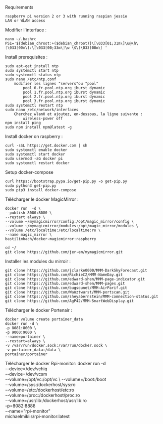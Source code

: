 Requirements
    
    raspberry pi version 2 or 3 with running raspian jessie
    LAN or WLAN access

Modifier l'interface : 
    
    nano ~/.bashrc
    PS1='${debian_chroot:+($debian_chroot)}\[\033[01;31m\]\u@\h\[\033[00m\]:\[\033[00;33m\]\w \$\[\033[00m\] '

Install prerequisites : 

    sudo apt-get install ntp
    sudo systemctl start ntp
    sudo systemctl status ntp
    sudo nano /etc/ntp.conf
        modifier les lignes "servers"ou "pool"
            pool 0.fr.pool.ntp.org iburst dynamic
            pool 1.fr.pool.ntp.org iburst dynamic
            pool 2.fr.pool.ntp.org iburst dynamic
            pool 3.fr.pool.ntp.org iburst dynamic
    sudo systemctl restart ntp
    sudo nano /etc/network/interfaces
        Cherchez wlan0 et ajoutez, en-dessous, la ligne suivante :
            wireless-power off
    npm install ping
    sudo npm install npm@latest -g
    
Install docker on raspberry : 
    
    curl -sSL https://get.docker.com | sh
    sudo systemctl enable docker
    sudo systemctl start docker
    sudo usermod -aG docker pi
    sudo systemctl restart docker
    
Setup docker-compose
    
    curl https://bootstrap.pypa.io/get-pip.py -o get-pip.py 
    sudo python3 get-pip.py
    sudo pip3 install docker-compose

Télécharger le docker MagicMirror : 
 
    docker run  -d \
    --publish 8080:8080 \
    --restart always \
    --volume ~/mymagicmirror/config:/opt/magic_mirror/config \
    --volume ~/mymagicmirror/modules:/opt/magic_mirror/modules \
    --volume /etc/localtime:/etc/localtime:ro \
    --name magic_mirror \
    bastilimbach/docker-magicmirror:raspberry

    cd ~/
    git clone https://github.com/jer-em/mymagicmirror.git

Installer les modules du mirroir :

    git clone https://github.com/jclarke0000/MMM-DarkSkyForecast.git
    git clone https://github.com/RichieCZ/MMM-NameDay.git
    git clone https://github.com/edward-shen/MMM-page-indicator.git
    git clone https://github.com/edward-shen/MMM-pages.git
    git clone https://github.com/bugsounet/MMM-AirParif.git
    git clone https://github.com/Wanztwurst/MMM-portscan.git
    git clone https://github.com/sheyabernstein/MMM-connection-status.git
    git clone https://github.com/AgP42/MMM-SmartWebDisplay.git

Télécharger le docker Portenair : 
   
    docker volume create portainer_data
    docker run -d \
    -p 8081:8000 \
    -p 9000:9000 \
    --name=portainer \
    --restart=always \
    -v /var/run/docker.sock:/var/run/docker.sock \
    -v portainer_data:/data \
    portainer/portainer

Télécharger le docker Rpi-monitor:
    docker run -d \
    --device=/dev/vchiq \
    --device=/dev/vcsm \
    --volume=/opt/vc:/opt/vc \ 
    --volume=/boot:/boot \
    --volume=/sys:/dockerhost/sys:ro \
    --volume=/etc:/dockerhost/etc:ro \
    --volume=/proc:/dockerhost/proc:ro \
    --volume=/usr/lib:/dockerhost/usr/lib:ro \
    -p=8082:8888 \
    --name="rpi-monitor" \
    michaelmiklis/rpi-monitor:latest
